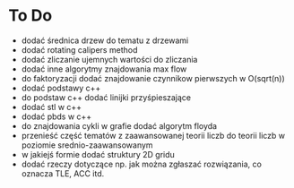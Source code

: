 # To Do

- dodać średnica drzew do tematu z drzewami
- dodać rotating calipers method
- dodać zliczanie ujemnych wartości do zliczania
- dodać inne algorytmy znajdowania max flow
- do faktoryzacji dodać znajdowanie czynnikow pierwszych w O(sqrt(n))
- dodać podstawy c++
- do podstaw c++ dodać linijki przyśpieszające
- dodać stl w c++
- dodać pbds w c++
- do znajdowania cykli w grafie dodać algorytm floyda
- przenieść część tematów z zaawansowanej teorii liczb do teorii liczb w poziomie srednio-zaawansowanym
- w jakiejś formie dodać struktury 2D gridu
- dodać rzeczy dotyczące np. jak można zgłaszać rozwiązania, co oznacza TLE, ACC itd.
